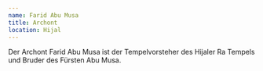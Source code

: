 ```yaml
---
name: Farid Abu Musa
title: Archont
location: Hijal
---
```

Der Archont Farid Abu Musa ist der Tempelvorsteher des Hijaler Ra Tempels und Bruder des Fürsten Abu Musa.